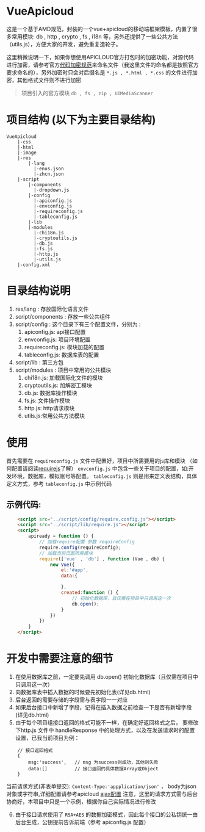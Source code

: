 # VueApicloud
这是一个基于AMD规范，封装的一个vue+apicloud的移动端框架模板，内置了很多常用模块: db , http , crypto , fs , i18n 等，另外还提供了一些公共方法（utils.js），方便大家的开发，避免重复造轮子。

这里稍微说明一下，如果你想使用APICLOUD官方打包时的加密功能，对源代码进行加密，请参考官方[代码加密规范](https://docs.apicloud.com/Dev-Guide/Code-Specification)来命名文件（我这里文件的命名都是按照官方要求命名的），另外加密时只会对后缀名是 `*.js , *.html , *.css` 的文件进行加密，其他格式文件则不进行加密

> 项目引入的官方模块 `db , fs , zip , UIMediaScanner`

# 项目结构 (以下为主要目录结构)
```
VueApicloud
    |-css
    |-html
    |-image
    |-res
        |-lang
          |-enus.json
          |-zhcn.json
    |-script
        |-components
          |-dropdown.js
        |-config
          |-apiconfig.js
          |-envconfig.js
          |-requireconfig.js
          |-tableconfig.js
        |-lib
        |-modules
          |-chi18n.js
          |-cryptoutils.js
          |-db.js
          |-fs.js
          |-http.js
          |-utils.js
    |-config.xml
```

# 目录结构说明

1. res/lang : 存放国际化语言文件
2. script/components : 存放一些公共组件
3. script/config :  这个目录下有三个配置文件，分别为 :
    1. apiconfig.js: api接口配置
    2. envconfig.js: 项目环境配置
    3. requireconfig.js: 模块加载的配置
    4. tableconfig.js: 数据库表的配置
4. script/lib :  第三方包
5. script/modules : 项目中常用的公共模块
    1. chi18n.js: 加载国际化文件的模块
    2. cryptoutils.js: 加解密工模块
    3. db.js:   数据库操作模块
    4. fs.js:   文件操作模块
    5. http.js: http请求模块
    6. utils.js:常用公共方法模块

# 使用

首先需要在 `requireconfig.js` 文件中配置好，项目中所需要用的js库和模块 （如何配置请阅读[requirejs](https://requirejs.org/)了解）
`envconfig.js` 中包含一些关于项目的配置，如:开发环境，数据库，模拟账号等配置。
`tableconfig.js` 则是用来定义表结构，具体定义方式，参考 `tableconfig.js` 中示例代码

## 示例代码:
    
```html
    <script src="../script/config/require.config.js"></script>
    <script src="../script/lib/require.js"></script>
    <script>
        apiready = function () {
            // 加载require配置 参数 requireConfig
            require.config(requireConfig);
            // 加载当前页面所需模块
            require(['vue' , 'db'] , function (Vue , db) {
                new Vue({
                    el:'#app',
                    data:{

                    },
                    created:function () {
                        // 初始化数据库，且仅需在项目中只调用这一次
                        db.open();
                    }
                })
            })
        }
    </script>  
```

# 开发中需要注意的细节

1. 在使用数据库之前，一定要先调用 db.open() 初始化数据库（且仅需在项目中只调用这一次）
2. 向数据库表中插入数据的时候要先初始化表(详见db.html)
3. 后台返回的需要存储的字段需与表字段一一对应
4. 如果后台接口中新增了字段，记得在插入数据之前检查一下是否有新增字段(详见db.html)
5. 由于每个项目组接口返回的格式可能不一样，在确定好返回格式之后， 要修改下http.js 文件中 handleResponse 中的处理方式，以及在发送请求时的配置设置，已我当前项目为例：

```
    // 接口返回格式
    {
        msg:'success',   // msg 为success则成功，其他则失败
        data:[]          // 接口返回的具体数据Array或Object
    }
```
当前请求方式(非表单提交): `Content-Type:'appplication/json'` ， body为json对象或字符串,详细配置请参考apicloud [ajax配置](https://docs.apicloud.com/Client-API/api#3) 注意，这里的请求方式需与后台协商好，本项目中只是一个示例，根据你自己实际情况进行修改

6. 由于接口请求使用了 `RSA+AES` 的数据加密模式，因此每个接口的公私钥统一由后台生成，公钥提前告诉前端（参考 apiconfig.js 配置） 





